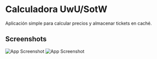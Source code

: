 # Calculadora UwU/SotW

Aplicación simple para calcular precios y almacenar tickets en caché.



## Screenshots

![App Screenshot](https://i.imgur.com/OQFLERc.png)
![App Screenshot](https://i.imgur.com/AOD6YIo.png)


